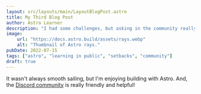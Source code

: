 ```yaml
---
layout: src/layouts/main/LayoutBlogPost.astro
title: My Third Blog Post
author: Astro Learner
description: "I had some challenges, but asking in the community really helped!"
image: 
    url: "https://docs.astro.build/assets/rays.webp"
    alt: "Thumbnail of Astro rays."
pubDate: 2022-07-15
tags: ["astro", "learning in public", "setbacks", "community"]
draft: true
---
```

It wasn't always smooth sailing, but I'm enjoying building with Astro. And, the [Discord community](https://astro.build/chat) is really friendly and helpful!